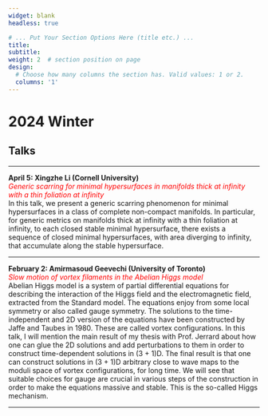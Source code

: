 ```yaml
---
widget: blank
headless: true

# ... Put Your Section Options Here (title etc.) ...
title: 
subtitle: 
weight: 2  # section position on page
design:
  # Choose how many columns the section has. Valid values: 1 or 2.
  columns: '1'
---
```

# 2024 Winter
## Talks

---

**April 5: Xingzhe Li (Cornell University)**<br>
<span style="color:red">*Generic scarring for minimal hypersurfaces in manifolds thick at infinity with a thin foliation at infinity*</span><br>
In this talk, we present a generic scarring phenomenon for minimal hypersurfaces in a class of complete non-compact manifolds. In particular, for generic metrics on manifolds thick at infinity with a thin foliation at infinity, to each closed
stable minimal hypersurface, there exists a sequence of closed minimal hypersurfaces, with area diverging to infinity, that accumulate along the stable hypersurface.

---

**February 2: Amirmasoud Geevechi (University of Toronto)**<br>
<span style="color:red">*Slow motion of vortex filaments in the Abelian Higgs model*</span><br>
Abelian Higgs model is a system of partial differential equations for describing the interaction of the Higgs field and the electromagnetic field, extracted from the Standard model. The equations enjoy from some local symmetry or also called gauge symmetry. The solutions to the time-independent and 2D version of the equations have been constructed by Jaffe and Taubes in 1980. These are called vortex configurations. In this talk, I will mention the main result of my thesis with Prof. Jerrard about how one can glue the 2D solutions and add perturbations to them in order to construct time-dependent solutions in (3 + 1)D. The final result is that one can construct solutions in (3 + 1)D arbitrary close to wave maps to the moduli space of vortex configurations, for long time. We will see that suitable choices for gauge are crucial in various steps of the construction in order to make the equations massive and stable. This is the so-called Higgs mechanism.

---

